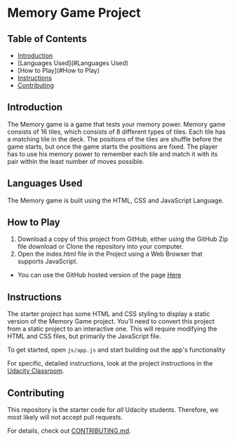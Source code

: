 # Memory Game Project

## Table of Contents
* [Introduction](#Introduction)
* [Languages Used](#Languages Used)
* [How to Play](#How to Play)
* [Instructions](#instructions)
* [Contributing](#contributing)

## Introduction

The Memory game is a game that tests your memory power. Memory game consists of 16 tiles, which consists of 8 different types of tiles. Each tile has a matching tile in the deck. The positions of the tiles are shuffle before the game starts, but once the game starts the positions are fixed. The player has to use his memory power to remember each tile and match it with its pair within the least number of moves possible.

## Languages Used

The Memory game is built using the HTML, CSS and JavaScript Language.

## How to Play

1. Download a copy of this project from GitHub, either using the GitHub Zip file download or Clone the repository into your computer.
2. Open the index.html file in the Project using a Web Browser that supports JavaScript.

* You can use the GitHub hosted version of the page [Here](https://gladwinprince.github.io/fend-project-memory-game/index.html)

## Instructions

The starter project has some HTML and CSS styling to display a static version of the Memory Game project. You'll need to convert this project from a static project to an interactive one. This will require modifying the HTML and CSS files, but primarily the JavaScript file.

To get started, open `js/app.js` and start building out the app's functionality

For specific, detailed instructions, look at the project instructions in the [Udacity Classroom](https://classroom.udacity.com/me).

## Contributing

This repository is the starter code for _all_ Udacity students. Therefore, we most likely will not accept pull requests.

For details, check out [CONTRIBUTING.md](CONTRIBUTING.md).

